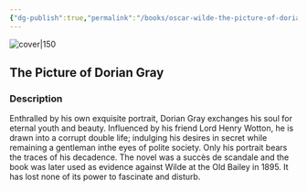 ```yaml
---
{"dg-publish":true,"permalink":"/books/oscar-wilde-the-picture-of-dorian-gray/","title":"\"The Picture of Dorian Gray\"","tags":["classic","horror","fiction"]}
---
```




![cover|150](http://books.google.com/books/content?id=oQeTzgEACAAJ&printsec=frontcover&img=1&zoom=1&source=gbs_api)

## The Picture of Dorian Gray

### Description

Enthralled by his own exquisite portrait, Dorian Gray exchanges his soul for eternal youth and beauty. Influenced by his friend Lord Henry Wotton, he is drawn into a corrupt double life; indulging his desires in secret while remaining a gentleman inthe eyes of polite society. Only his portrait bears the traces of his decadence. The novel was a succès de scandale and the book was later used as evidence against Wilde at the Old Bailey in 1895. It has lost none of its power to fascinate and disturb.
```
